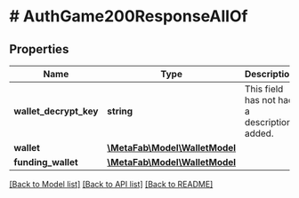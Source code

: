# # AuthGame200ResponseAllOf

## Properties

Name | Type | Description | Notes
------------ | ------------- | ------------- | -------------
**wallet_decrypt_key** | **string** | This field has not had a description added. | [optional]
**wallet** | [**\MetaFab\Model\WalletModel**](WalletModel.md) |  | [optional]
**funding_wallet** | [**\MetaFab\Model\WalletModel**](WalletModel.md) |  | [optional]

[[Back to Model list]](../../README.md#models) [[Back to API list]](../../README.md#endpoints) [[Back to README]](../../README.md)
